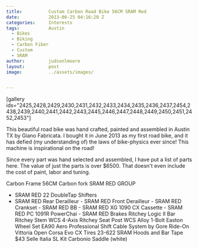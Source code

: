```yaml
---
title:			Custom Carbon Road Bike 56CM SRAM Red
date:			2013-06-25 04:16:20 Z
categories:		Interests
tags:			Austin
  - Bikes
  - Biking
  - Carbon Fiber
  - Custom
  - SRAM
author:			judsonlmoore
layout:			post
image:			../assets/images/


---
```


[gallery ids="2425,2428,2429,2430,2431,2432,2433,2434,2435,2436,2437,2454,2438,2439,2440,2441,2442,2443,2445,2446,2447,2448,2449,2450,2451,2452,2453"]

This beautiful road bike was hand crafted, painted and assembled in Austin TX by Giano Fabricata. I bought it in June 2013 as my first road bike, and it has defied (my understanding of) the laws of bike-physics ever since! This machine is inspirational on the road!

Since every part was hand selected and assembled, I have put a list of parts here. The value of just the parts is over \$6500. That doesn't even include the cost of paint, labor and tuning.

Carbon Frame 56CM
Carbon fork
SRAM RED GROUP

- SRAM RED 22 DoubleTap Shifters
- SRAM RED Rear Derailleur
  - SRAM RED Front Derailleur
  - SRAM RED Crankset
  - SRAM RED BB
  - SRAM RED XG 1090 CX Cassette
  - SRAM RED PC 1091R PowerChai
  - SRAM RED Brakes
  Ritchey Logic II Bar
  Ritchey Stem WCS 4-Axis
  Ritchey Seat Post WCS Alloy 1-Bolt
  Easton Wheel Set EA90 Aero
  Professional Shift Cable System by Gore Ride-On
  Vittoria Open Corsa Evo CX Tires 23-622
  SRAM Hoods and Bar Tape \$43 Selle Italia SL Kit Carbonio Saddle (white)
